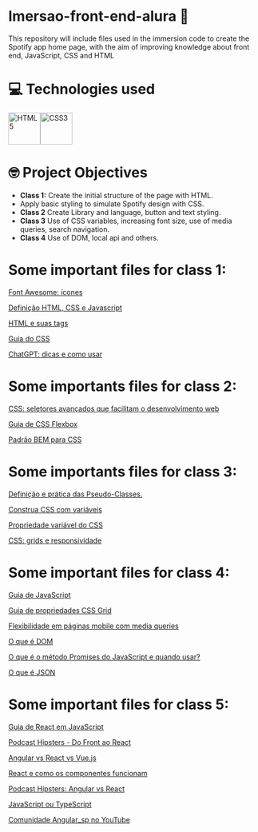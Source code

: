 # Imersao-front-end-alura 🔵

This repository will include files used in the immersion code to create the Spotify app home page, with the aim of improving knowledge about front end, JavaScript, CSS and HTML

# 💻 Technologies used

<img src="https://cdn.jsdelivr.net/gh/devicons/devicon/icons/html5/html5-original.svg" alt="HTML5" width="64"/><img src="https://cdn.jsdelivr.net/gh/devicons/devicon/icons/css3/css3-original.svg" alt="CSS3" width="64"/>

# 🤓 Project Objectives

- **Class 1:** Create the initial structure of the page with HTML.
- Apply basic styling to simulate Spotify design with CSS.
- **Class 2** Create Library and language, button and text styling.
- **Class 3** Use of CSS variables, increasing font size, use of media queries, search navigation.
- **Class 4** Use of DOM, local api and others.


# Some important files for class 1: 

[Font Awesome: ícones](https://fontawesome.com/icons)

[Definição HTML, CSS e Javascript](https://www.alura.com.br/artigos/html-css-e-js-definicoes)

[HTML e suas tags](https://www.alura.com.br/artigos/o-que-e-html-suas-tags-parte-5-atributos-elementos)

[Guia do CSS](https://www.alura.com.br/artigos/css)

[ChatGPT: dicas e como usar](https://www.alura.com.br/artigos/chatgpt)

# Some importants files for class 2:
[CSS: seletores avançados que facilitam o desenvolvimento web](https://www.alura.com.br/artigos/css-seletores-avancados-aplicacoes-web)

[Guia de CSS Flexbox](https://www.alura.com.br/artigos/css-guia-do-flexbox)

[Padrão BEM para CSS](https://www.alura.com.br/artigos/criando-componentes-css-com-padrao-bem#utilizando-o-padrao-bem)

# Some importants files for class 3:

[Definição e prática das Pseudo-Classes.]()

[Construa CSS com variáveis]()

[Propriedade variável do CSS]()

[CSS: grids e responsividade]()

# Some important files for class 4:

[Guia de JavaScript](https://www.alura.com.br/artigos/javascript)

[Guia de propriedades CSS Grid](https://www.alura.com.br/artigos/css-grid-guia-propriedades-grid-container-grid-item)

[Flexibilidade em páginas mobile com media queries](https://www.alura.com.br/artigos/flexibilidade-em-paginas-para-dispositivos-moveis-com-media-queries)

[O que é DOM](https://www.alura.com.br/artigos/o-que-e-o-dom)

[O que é o método Promises do JavaScript e quando usar?](https://www.alura.com.br/artigos/async-await-no-javascript-o-que-e-e-quando-usar)

[O que é JSON](https://www.alura.com.br/artigos/o-que-e-json)


# Some important files for class 5:

[Guia de React em JavaScript](https://www.alura.com.br/artigos/react-js)

[Podcast Hipsters - Do Front ao React](https://www.hipsters.tech/do-front-end-ao-react-hipsters-ponto-tech-258/)

[Angular vs React vs Vue.js](https://www.alura.com.br/artigos/angular-vs-react-vs-vue-js)

[React e como os componentes funcionam](https://www.alura.com.br/conteudo/react-componentes-funcionam)

[Podcast Hipsters: Angular vs React](https://www.alura.com.br/podcast/angular-vs-react-hipsters-142-a439)

[JavaScript ou TypeScript](https://www.alura.com.br/artigos/javascript-ou-typescript)

[Comunidade Angular_sp no YouTube](https://www.youtube.com/@angularsp3351/videos)


